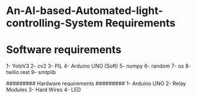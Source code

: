 # An-AI-based-Automated-light-controlling-System Requirements

# Software requirements
1- YoloV3
2- cv2
3- PIL
4- Arduino UNO (Soft)
5- numpy
6- random
7- os
8- twilio.rest
9- smtplib

######### Hardware requirements #########
1- Arduino UNO
2- Relay Modules
3- Hard Wires
4- LED
